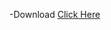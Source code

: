 -Download [Click Here](https://github.com/Jaseemakhtar/AndroidCameraDrive/blob/master/apk/app-debug.apk "Download") 
